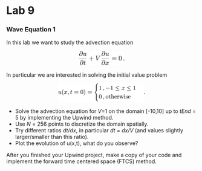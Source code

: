 # Lab 9
### Wave Equation 1

In this lab we want to study the advection equation
<p align="center">
<img src="stuffy_stuff/f1.png" width="120">
</p>

In particular we are interested in solving the initial value
problem
<p align="center">
<img src="stuffy_stuff/f2.png" width="230">
</p>

* Solve the advection equation for *V*=1 on the domain [-10,10]
up to *tEnd* = 5 by implementing the Upwind method.
* Use *N* = 256 points to discretize the domain spatially.
* Try different ratios *dt/dx*, in particular *dt* = *dx/V* (and values slightly larger/smaller than this ratio).
* Plot the evolution of u(x,t), what do you observe?  

After you finished your Upwind project, make a copy of your code and implement
the forward time centered space (FTCS) method. 
